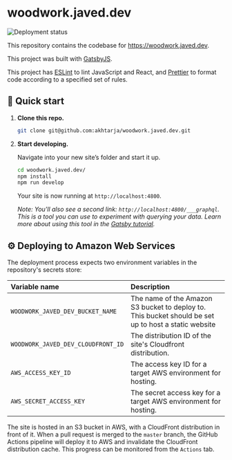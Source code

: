 # woodwork.javed.dev

![Deployment status](https://github.com/akhtarja/woodwork.javed.dev/workflows/gatsby-deploy/badge.svg)

This repository contains the codebase for https://woodwork.javed.dev.

This project was built with [GatsbyJS](https://www.gatsbyjs.org/).

This project has [ESLint](https://eslint.org/) to lint JavaScript and React, and [Prettier](https://prettier.io/) to format code according to a specified set of rules.

## 🚀 Quick start

1.  **Clone this repo.**

    ```sh
    git clone git@github.com:akhtarja/woodwork.javed.dev.git
    ```

1.  **Start developing.**

    Navigate into your new site’s folder and start it up.

    ```sh
    cd woodwork.javed.dev/
    npm install
    npm run develop
    ```

    Your site is now running at `http://localhost:4800`.

    _Note: You'll also see a second link: _`http://localhost:4800/___graphql`_. This is a tool you can use to experiment with querying your data. Learn more about using this tool in the [Gatsby tutorial](https://www.gatsbyjs.org/tutorial/part-five/#introducing-graphiql)._

## ⚙️ Deploying to Amazon Web Services

The deployment process expects two environment variables in the repository's secrets store:

| Variable name                      | Description                                                                                          |
| :--------------------------------- | :--------------------------------------------------------------------------------------------------- |
| `WOODWORK_JAVED_DEV_BUCKET_NAME`   | The name of the Amazon S3 bucket to deploy to. This bucket should be set up to host a static website |
| `WOODWORK_JAVED_DEV_CLOUDFRONT_ID` | The distribution ID of the site's Cloudfront distribution.                                           |
| `AWS_ACCESS_KEY_ID`                | The access key ID for a target AWS environment for hosting.                                          |
| `AWS_SECRET_ACCESS_KEY`            | The secret access key for a target AWS environment for hosting.                                      |

The site is hosted in an S3 bucket in AWS, with a CloudFront distribution in front of it. When a pull request is merged to the `master` branch, the GitHub Actions pipeline will deploy it to AWS and invalidate the CloudFront distribution cache. This progress can be monitored from the `Actions` tab.
